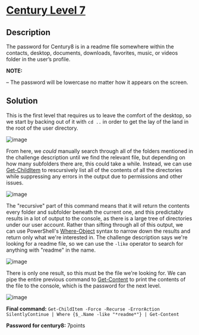 # [Century Level 7](https://underthewire.tech/century-7)
## Description
The password for Century8 is in a readme file somewhere within the contacts, desktop, documents, downloads, favorites, music, or videos folder in the user’s profile.

**NOTE:**

– The password will be lowercase no matter how it appears on the screen.

## Solution
This is the first level that requires us to leave the comfort of the desktop, so we start by backing out of it with `cd ..` in order to get the lay of the land in the root of the user directory.

![image](https://github.com/user-attachments/assets/fcb2c044-966a-400d-815e-653eb9fb44cf)

From here, we *could* manually search through all of the folders mentioned in the challenge description until we find the relevant file, but depending on how many subfolders there are, this could take a while. Instead, we can use [Get-ChildItem](https://learn.microsoft.com/en-us/powershell/module/microsoft.powershell.management/get-childitem?view=powershell-7.5) to rescursively list all of the contents of all the directories while suppressing any errors in the output due to permissions and other issues.

![image](https://github.com/user-attachments/assets/ef236dd1-65f6-414c-8ed5-fb9c1d6e9ada)

The "recursive" part of this command means that it will return the contents every folder and subfolder beneath the current one, and this predictably results in a lot of output to the console, as there is a large tree of directories under our user account. Rather than sifting through all of this output, we can use PowerShell's [Where-Object](https://learn.microsoft.com/en-us/powershell/module/microsoft.powershell.core/where-object?view=powershell-7.5) syntax to narrow down the results and return only what we're interested in. The challenge description says we're looking for a readme file, so we can use the `-like` operator to search for anything with "readme" in the name.

![image](https://github.com/user-attachments/assets/c7cc66d7-e106-440c-bd98-4fddde2f8752)

There is only one result, so this must be the file we're looking for. We can pipe the entire previous command to [Get-Content](https://learn.microsoft.com/en-us/powershell/module/microsoft.powershell.management/get-content?view=powershell-7.5) to print the contents of the file to the console, which is the password for the next level.

![image](https://github.com/user-attachments/assets/180dc2a0-881a-499f-b33a-a9ced185cd33)

**Final command:** `Get-ChildItem -Force -Recurse -ErrorAction SilentlyContinue | Where {$_.Name -like "*readme*"} | Get-Content`

**Password for century8:** 7points
